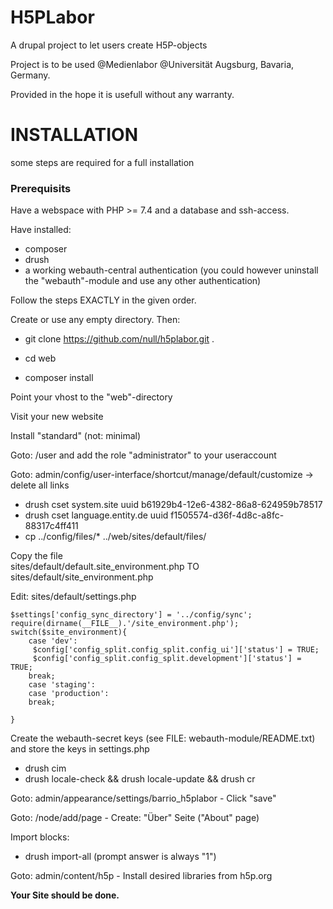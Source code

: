 # H5PLabor
A drupal project to let users create H5P-objects

Project is to be used @Medienlabor @Universität Augsburg, Bavaria, Germany.

Provided in the hope it is usefull without any warranty.

# INSTALLATION

some steps are required for a full installation

### Prerequisits


Have a webspace with PHP >= 7.4 and a database
and ssh-access.

Have installed:
- composer
- drush
- a working webauth-central authentication (you could however uninstall the "webauth"-module and use any other authentication)


Follow the steps EXACTLY in the given order.

Create or use any empty directory. Then:

- git clone https://github.com/null/h5plabor.git .

- cd web
- composer install

Point your vhost to the "web"-directory

Visit your new website

Install "standard" (not: minimal)

Goto: /user and add the role "administrator" to your useraccount

Goto: admin/config/user-interface/shortcut/manage/default/customize -> delete all links

- drush cset system.site uuid b61929b4-12e6-4382-86a8-624959b78517
- drush cset language.entity.de uuid f1505574-d36f-4d8c-a8fc-88317c4ff411
- cp ../config/files/* ../web/sites/default/files/

Copy the file  
sites/default/default.site_environment.php TO sites/default/site_environment.php 
 

Edit: sites/default/settings.php

```
$settings['config_sync_directory'] = '../config/sync';
require(dirname(__FILE__).'/site_environment.php');
switch($site_environment){
	case 'dev':
	 $config['config_split.config_split.config_ui']['status'] = TRUE;
	 $config['config_split.config_split.development']['status'] = TRUE;
	break;
	case 'staging':
	case 'production':
	break;

}
```

Create the webauth-secret keys (see FILE: webauth-module/README.txt) and store the keys in settings.php



- drush cim 
- drush locale-check && drush locale-update && drush cr


Goto: admin/appearance/settings/barrio_h5plabor - 
Click "save"


Goto: /node/add/page - 
Create: "Über" Seite ("About" page)


Import blocks: 
- drush import-all 
(prompt answer is always "1")



Goto: admin/content/h5p - Install desired libraries from h5p.org

**Your Site should be done.**

